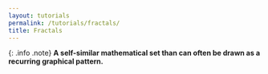 ```yaml
---
layout: tutorials
permalink: /tutorials/fractals/
title: Fractals
---
```


{: .info .note}
**A self-similar mathematical set than can often be drawn as a recurring graphical pattern.**



